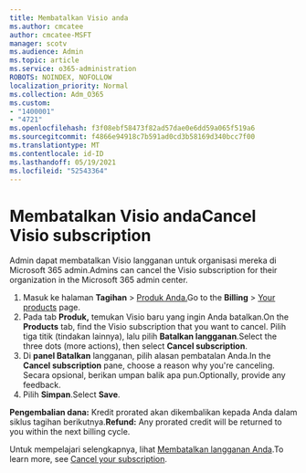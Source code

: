 ```yaml
---
title: Membatalkan Visio anda
ms.author: cmcatee
author: cmcatee-MSFT
manager: scotv
ms.audience: Admin
ms.topic: article
ms.service: o365-administration
ROBOTS: NOINDEX, NOFOLLOW
localization_priority: Normal
ms.collection: Adm_O365
ms.custom:
- "1400001"
- "4721"
ms.openlocfilehash: f3f08ebf58473f82ad57dae0e6dd59a065f519a6
ms.sourcegitcommit: f4866e94918c7b591ad0cd3b58169d340bcc7f00
ms.translationtype: MT
ms.contentlocale: id-ID
ms.lasthandoff: 05/19/2021
ms.locfileid: "52543364"
---
```

# <a name="cancel-visio-subscription"></a><span data-ttu-id="0cb5c-102">Membatalkan Visio anda</span><span class="sxs-lookup"><span data-stu-id="0cb5c-102">Cancel Visio subscription</span></span>

<span data-ttu-id="0cb5c-103">Admin dapat membatalkan Visio langganan untuk organisasi mereka di Microsoft 365 admin.</span><span class="sxs-lookup"><span data-stu-id="0cb5c-103">Admins can cancel the Visio subscription for their organization in the Microsoft 365 admin center.</span></span>

1. <span data-ttu-id="0cb5c-104">Masuk ke halaman **Tagihan** \> [Produk Anda.](https://go.microsoft.com/fwlink/p/?linkid=842054)</span><span class="sxs-lookup"><span data-stu-id="0cb5c-104">Go to the **Billing** \> [Your products](https://go.microsoft.com/fwlink/p/?linkid=842054) page.</span></span>
2. <span data-ttu-id="0cb5c-105">Pada tab **Produk,** temukan Visio baru yang ingin Anda batalkan.</span><span class="sxs-lookup"><span data-stu-id="0cb5c-105">On the **Products** tab, find the Visio subscription that you want to cancel.</span></span> <span data-ttu-id="0cb5c-106">Pilih tiga titik (tindakan lainnya), lalu pilih **Batalkan langganan**.</span><span class="sxs-lookup"><span data-stu-id="0cb5c-106">Select the three dots (more actions), then select **Cancel subscription**.</span></span>
3. <span data-ttu-id="0cb5c-107">Di **panel Batalkan** langganan, pilih alasan pembatalan Anda.</span><span class="sxs-lookup"><span data-stu-id="0cb5c-107">In the **Cancel subscription** pane, choose a reason why you're canceling.</span></span> <span data-ttu-id="0cb5c-108">Secara opsional, berikan umpan balik apa pun.</span><span class="sxs-lookup"><span data-stu-id="0cb5c-108">Optionally, provide any feedback.</span></span>
4. <span data-ttu-id="0cb5c-109">Pilih **Simpan**.</span><span class="sxs-lookup"><span data-stu-id="0cb5c-109">Select **Save**.</span></span>

<span data-ttu-id="0cb5c-110">**Pengembalian dana:** Kredit prorated akan dikembalikan kepada Anda dalam siklus tagihan berikutnya.</span><span class="sxs-lookup"><span data-stu-id="0cb5c-110">**Refund:** Any prorated credit will be returned to you within the next billing cycle.</span></span>

<span data-ttu-id="0cb5c-111">Untuk mempelajari selengkapnya, lihat [Membatalkan langganan Anda](/microsoft-365/commerce/subscriptions/cancel-your-subscription).</span><span class="sxs-lookup"><span data-stu-id="0cb5c-111">To learn more, see [Cancel your subscription](/microsoft-365/commerce/subscriptions/cancel-your-subscription).</span></span>
